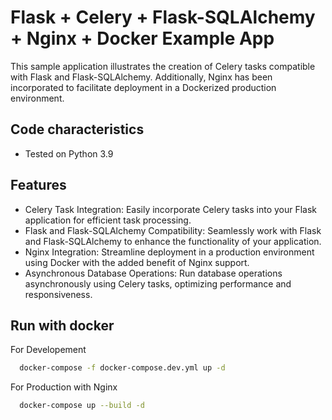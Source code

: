 
# Flask + Celery + Flask-SQLAlchemy + Nginx + Docker  Example App

This sample application illustrates the creation of Celery tasks compatible with Flask and Flask-SQLAlchemy. Additionally, Nginx has been incorporated to facilitate deployment in a Dockerized production environment.


## Code characteristics

* Tested on Python 3.9

## Features

- Celery Task Integration: Easily incorporate Celery tasks into your Flask application for efficient task processing.
- Flask and Flask-SQLAlchemy Compatibility: Seamlessly work with Flask and Flask-SQLAlchemy to enhance the functionality of your application.
- Nginx Integration: Streamline deployment in a production environment using Docker with the added benefit of Nginx support.
- Asynchronous Database Operations: Run database operations asynchronously using Celery tasks, optimizing performance and responsiveness.


## Run with docker

For Developement

```bash
  docker-compose -f docker-compose.dev.yml up -d
```

For Production with Nginx

```bash
  docker-compose up --build -d
```


